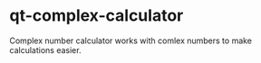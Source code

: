 # qt-complex-calculator
Complex number calculator works with comlex numbers to make calculations easier.
